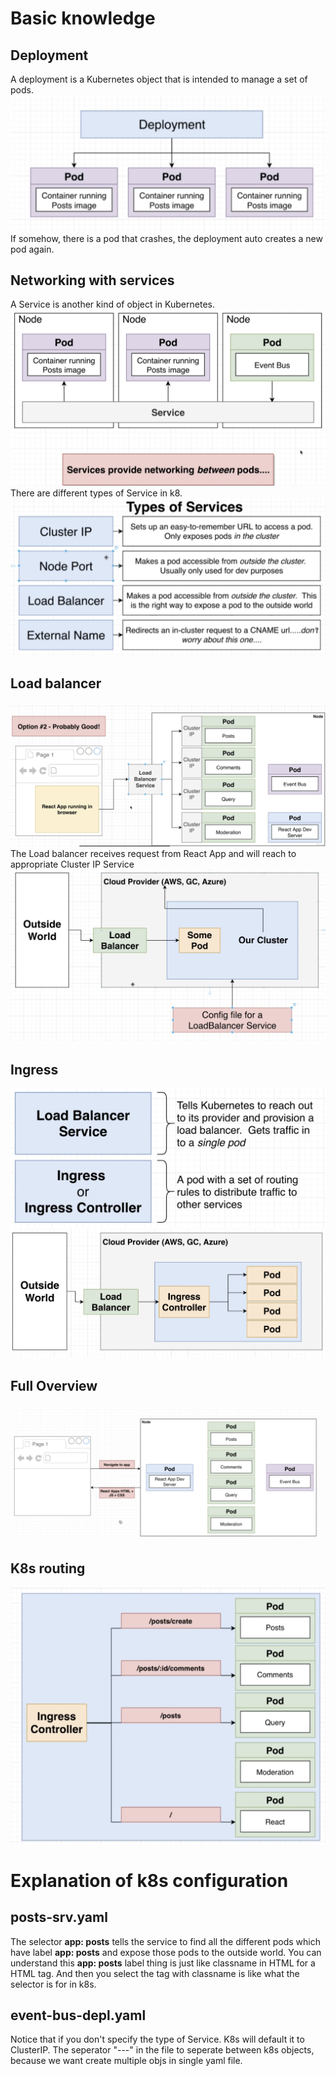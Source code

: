 # Basic knowledge
## Deployment
A deployment is a Kubernetes object that is intended to manage a set of pods.
![Deployment](../../images/Deployment.png)
If somehow, there is a pod that crashes, the deployment auto creates a new pod again.
## Networking with services
A Service is another kind of object in Kubernetes.
![Service](../../images/Service.png)
There are different types of Service in k8.
![Service Types](../../images/ServiceTypes.png)
## Load balancer
![How Load Balancer works](../../images/LoadBalancer.png)
The Load balancer receives request from React App and will reach to appropriate Cluster IP Service
![How Load Balancer works 2](../../images/LoadBalancer2.png)
## Ingress
![Ingress Definition](../../images/Ingress.png)
![How Ingress works](../../images/IngressMechanism.png)
## Full Overview
![Full k8s Overview](../../images/K8sOverview.png)
## K8s routing
![Routing path](../../images/K8sRouting.png)

# Explanation of k8s configuration
## posts-srv.yaml
The selector **app: posts** tells the service to find all the different pods which have label **app: posts** and expose those pods to the outside world. You can understand this **app: posts** label thing is just like classname in HTML for a HTML tag. And then you select the tag with classname is like what the selector is for in k8s.

## event-bus-depl.yaml
Notice that if you don't specify the type of Service. K8s will default it to ClusterIP.
The seperator "---" in the file to seperate between k8s objects, because we want create multiple objs in single yaml file.